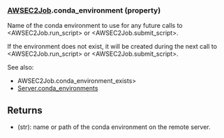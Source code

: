 ### [AWSEC2Job](AWSEC2Job.md).conda_environment (property)




Name of the conda environment to use for any future calls
to &lt;AWSEC2Job.run_script&gt; or &lt;AWSEC2Job.submit_script&gt;.

If the environment does not exist, it will be created during the next
call to &lt;AWSEC2Job.run_script&gt; or &lt;AWSEC2Job.submit_script&gt;.

See also:

* AWSEC2Job.conda_environment_exists&gt;
* [Server.conda_environments](Server.conda_environments.md)

Returns
-----------
* (str): name or path of the conda environment on the remote server.


